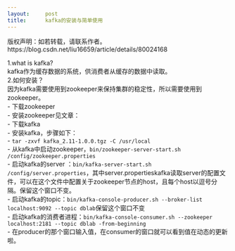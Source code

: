 ```yaml
---
layout:     post
title:      kafka的安装与简单使用
---
```

<div id="article_content" class="article_content clearfix csdn-tracking-statistics" data-pid="blog" data-mod="popu_307" data-dsm="post">
								<div class="article-copyright">
					版权声明：如若转载，请联系作者。					https://blog.csdn.net/liu16659/article/details/80024168				</div>
								            <div id="content_views" class="markdown_views prism-dracula">
							<!-- flowchart 箭头图标 勿删 -->
							<svg xmlns="http://www.w3.org/2000/svg" style="display: none;"><path stroke-linecap="round" d="M5,0 0,2.5 5,5z" id="raphael-marker-block" style="-webkit-tap-highlight-color: rgba(0, 0, 0, 0);"></path></svg>
							<p>1.what is kafka? <br>
kafka作为缓存数据的系统，供消费者从缓存的数据中读取。 <br>
2.如何安装？ <br>
因为kafka需要使用到zookeeper来保持集群的稳定性，所以需要使用到zookeeper。 <br>
 - 下载zookeeper <br>
 - 安装zookeeper见文章： <br>
 - 下载kafka <br>
 - 安装kafka，步骤如下： <br>
 - <code>tar -zxvf kafka_2.11-1.0.0.tgz -C /usr/local</code> <br>
 - 从kafka中启动zookeeper，<code>bin/zookeeper-server-start.sh /config/zookeeper.properties</code> <br>
 - 启动kafka的server ：<code>bin/kafka-server-start.sh /config/server.properties</code>，其中server.propertieskafka读取server的配置文件，可以在这个文件中配置关于zookeeper节点的host，且每个host以逗号分隔。保留这个窗口不变。 <br>
 - 启动kafka的topic：<code>bin/kafka-console-producer.sh --broker-list localhost:9092 --topic dblab</code>保留这个窗口不变 <br>
 - 启动kafka的消费者进程：<code>bin/kafka-console-consumer.sh --zookeeper localhost:2181 --topic dblab -from-beginning</code> <br>
 - 在producer的那个窗口输入值，在consumer的窗口就可以看到值在动态的更新啦。</p>            </div>
						<link href="https://csdnimg.cn/release/phoenix/mdeditor/markdown_views-9e5741c4b9.css" rel="stylesheet">
                </div>